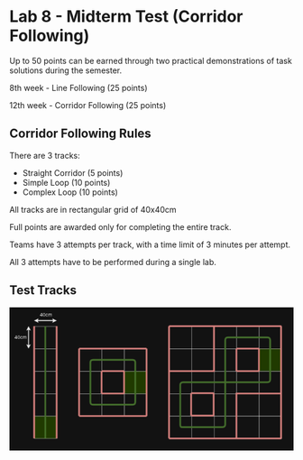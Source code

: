 # Lab 8 - Midterm Test (Corridor Following)

Up to 50 points can be earned through two practical demonstrations of task solutions during the semester.

8th week - Line Following (25 points)

12th week - Corridor Following (25 points)

## Corridor Following Rules

There are 3 tracks:
- Straight Corridor (5 points)
- Simple Loop (10 points)
- Complex Loop (10 points)

All tracks are in rectangular grid of 40x40cm

Full points are awarded only for completing the entire track.

Teams have 3 attempts per track, with a time limit of 3 minutes per attempt.

All 3 attempts have to be performed during a single lab.

## Test Tracks

![Test Track](../images/test_track.png)